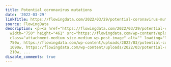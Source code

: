 ```yaml
---
title: Potential coronavirus mutations
date: '2022-03-29'
linkTitle: https://flowingdata.com/2022/03/29/potential-coronavirus-mutations/
source: FlowingData
description: <p><a href="https://flowingdata.com/2022/03/29/potential-coronavirus-mutations/"><img
  width="750" height="461" src="https://flowingdata.com/wp-content/uploads/2022/03/potential-coronavirus-mutations-750x461.png"
  class="attachment-medium size-medium wp-post-image" alt="" loading="lazy" srcset="https://flowingdata.com/wp-content/uploads/2022/03/potential-coronavirus-mutations-750x461.png
  750w, https://flowingdata.com/wp-content/uploads/2022/03/potential-coronavirus-mutations-1090x670.png
  1090w, https://flowingdata.com/wp-content/uploads/2022/03/potential-coronavirus-mutations-210x129.png
  210w, ...
disable_comments: true
---
```

<p><a href="https://flowingdata.com/2022/03/29/potential-coronavirus-mutations/"><img width="750" height="461" src="https://flowingdata.com/wp-content/uploads/2022/03/potential-coronavirus-mutations-750x461.png" class="attachment-medium size-medium wp-post-image" alt="" loading="lazy" srcset="https://flowingdata.com/wp-content/uploads/2022/03/potential-coronavirus-mutations-750x461.png 750w, https://flowingdata.com/wp-content/uploads/2022/03/potential-coronavirus-mutations-1090x670.png 1090w, https://flowingdata.com/wp-content/uploads/2022/03/potential-coronavirus-mutations-210x129.png 210w, ...